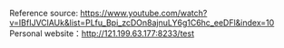 Reference source: https://www.youtube.com/watch?v=IBfIJVClAUk&list=PLfu_Bpi_zcDOn8ajnuLY6g1C6hc_eeDFl&index=10<br/>
Personal website：http://121.199.63.177:8233/test
